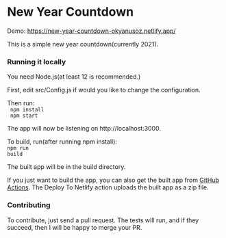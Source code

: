 # New Year Countdown

Demo: <a href="https://new-year-countdown-okyanusoz.netlify.app/">https://new-year-countdown-okyanusoz.netlify.app/</a>

This is a simple new year countdown(currently 2021).

<h3>Running it locally</h3>

You need Node.js(at least 12 is recommended.)

First, edit src/Config.js if would you like to change the configuration.

Then run:<br>
<code>
npm install
</code>
<br>
<code>
npm start
</code>

The app will now be listening on http://localhost:3000.

To build, run(after running npm install):<br>
<code>npm run build</code>

The built app will be in the build directory.

If you just want to build the app, you can also get the built app from <a href="https://github.com/okyanusoz/new-year-countdown/actions">GitHub Actions</a>. The Deploy To Netlify action uploads the built app as a zip file.

<h3>Contributing</h3>

To contribute, just send a pull request.
The tests will run, and if they succeed, then I will be happy to merge your PR.
